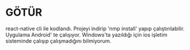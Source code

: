 # GÖTÜR
react-native cli ile kodlandı.
Projeyi indirip 'nmp install' yapıp çalıştırılabilir.
Uygulama Android' te çalışıyor.
Windows'ta yazıldığı için ios işletim sisteminde çalışıp çalışmadığını bilmiyorum.

